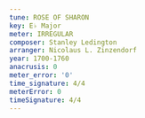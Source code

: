 ```yaml
---
tune: ROSE OF SHARON
key: E♭ Major
meter: IRREGULAR
composer: Stanley Ledington
arranger: Nicolaus L. Zinzendorf
year: 1700-1760
anacrusis: 0
meter_error: '0'
time_signature: 4/4
meterError: 0
timeSignature: 4/4
---
```


